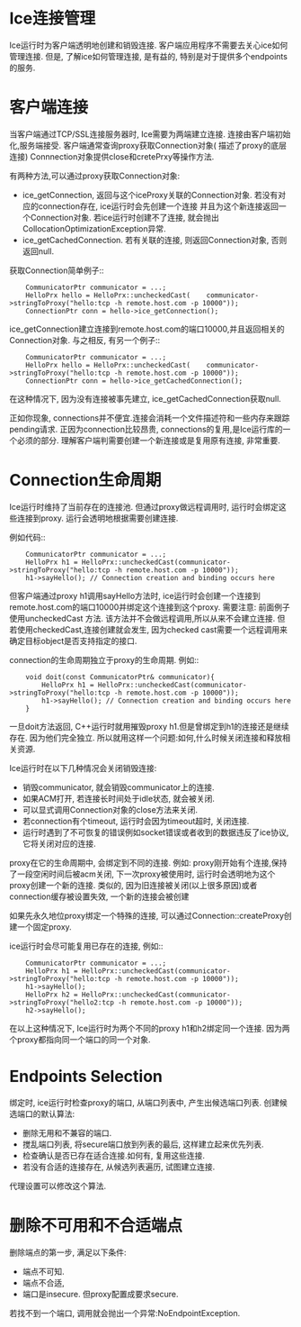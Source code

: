 # Ice连接管理

Ice运行时为客户端透明地创建和销毁连接. 客户端应用程序不需要去关心ice如何管理连接.
但是, 了解ice如何管理连接, 是有益的, 特别是对于提供多个endpoints的服务.

# 客户端连接

当客户端通过TCP/SSL连接服务器时, Ice需要为两端建立连接. 连接由客户端初始化,服务端接受.
客户端通常查询proxy获取Connection对象( 描述了proxy的底层连接)
Connnection对象提供close和cretePrxy等操作方法.

有两种方法,可以通过proxy获取Connection对象:
- ice_getConnection, 返回与这个iceProxy关联的Connection对象. 若没有对应的connection存在, ice运行时会先创建一个连接
并且为这个新连接返回一个Connection对象. 若ice运行时创建不了连接, 就会抛出CollocationOptimizationException异常.
- ice_getCachedConnection. 若有关联的连接, 则返回Connection对象, 否则返回null.

获取Connection简单例子::

        CommunicatorPtr communicator = ...;
        HelloPrx hello = HelloPrx::uncheckedCast(    communicator->stringToProxy("hello:tcp -h remote.host.com -p 10000"));
        ConnectionPtr conn = hello->ice_getConnection();

ice_getConnection建立连接到remote.host.com的端口10000,并且返回相关的Connection对象. 与之相反, 有另一个例子::

        CommunicatorPtr communicator = ...;
        HelloPrx hello = HelloPrx::uncheckedCast(    communicator->stringToProxy("hello:tcp -h remote.host.com -p 10000"));
        ConnectionPtr conn = hello->ice_getCachedConnection();

在这种情况下, 因为没有连接被事先建立, ice_getCachedConnection获取null.

正如你现象, connections并不便宜.连接会消耗一个文件描述符和一些内存来跟踪pending请求.
正因为connection比较昂贵, connections的复用,是Ice运行库的一个必须的部分.
理解客户端判需要创建一个新连接或是复用原有连接, 非常重要.

# Connection生命周期
Ice运行时维持了当前存在的连接池. 但通过proxy做远程调用时, 运行时会绑定这些连接到proxy.
运行会透明地根据需要创建连接. 

例如代码::

        CommunicatorPtr communicator = ...;
        HelloPrx h1 = HelloPrx::uncheckedCast(communicator->stringToProxy("hello:tcp -h remote.host.com -p 10000"));
        h1->sayHello(); // Connection creation and binding occurs here

但客户端通过proxy h1调用sayHello方法时, ice运行时会创建一个连接到remote.host.com的端口10000并绑定这个连接到这个proxy.
需要注意: 前面例子使用uncheckedCast 方法. 该方法并不会做远程调用,所以从来不会建立连接. 但若使用checkedCast,连接创建就会发生,
因为checked cast需要一个远程调用来确定目标object是否支持指定的接口.


connection的生命周期独立于proxy的生命周期. 例如::

        void doit(const CommunicatorPtr& communicator){    
            HelloPrx h1 = HelloPrx::uncheckedCast(communicator->stringToProxy("hello:tcp -h remote.host.com -p 10000"));    
            h1->sayHello(); // Connection creation and binding occurs here 
        }


一旦doit方法返回, C++运行时就用摧毁proxy h1.但是曾绑定到h1的连接还是继续存在. 因为他们完全独立. 
所以就用这样一个问题:如何,什么时候关闭连接和释放相关资源.


Ice运行时在以下几种情况会关闭销毁连接:
-  销毁communicator, 就会销毁communicator上的连接.
-  如果ACM打开, 若连接长时间处于idle状态, 就会被关闭.
-  可以显式调用Connection对象的close方法来关闭.
-  若connection有个timeout, 运行时会因为timeout超时, 关闭连接.
-  运行时遇到了不可恢复的错误例如socket错误或者收到的数据违反了ice协议, 它将关闭对应的连接.


proxy在它的生命周期中, 会绑定到不同的连接. 例如: proxy刚开始有个连接,保持了一段空闲时间后被acm关闭, 下一次proxy被使用时, 
运行时会透明地为这个proxy创建一个新的连接. 类似的, 因为旧连接被关闭(以上很多原因)或者connection缓存被设置失效, 一个新的连接会被创建


如果先永久地位proxy绑定一个特殊的连接, 可以通过Connection::createProxy创建一个固定proxy.


ice运行时会尽可能复用已存在的连接, 例如::

        CommunicatorPtr communicator = ...;
        HelloPrx h1 = HelloPrx::uncheckedCast(communicator->stringToProxy("hello:tcp -h remote.host.com -p 10000"));
        h1->sayHello();
        HelloPrx h2 = HelloPrx::uncheckedCast(communicator->stringToProxy("hello2:tcp -h remote.host.com -p 10000"));
        h2->sayHello();

在以上这种情况下, Ice运行时为两个不同的proxy h1和h2绑定同一个连接. 因为两个proxy都指向同一个端口的同一个对象.


# Endpoints Selection
绑定时, ice运行时检查proxy的端口, 从端口列表中, 产生出候选端口列表. 创建候选端口的默认算法:
- 删除无用和不兼容的端口.
- 搅乱端口列表, 将secure端口放到列表的最后, 这样建立起来优先列表.
- 检查确认是否已存在适合连接.如何有, 复用这些连接.
- 若没有合适的连接存在, 从候选列表遍历, 试图建立连接.


代理设置可以修改这个算法.


# 删除不可用和不合适端点
删除端点的第一步, 满足以下条件:
- 端点不可知.
- 端点不合适, 
- 端口是insecure. 但proxy配置成要求secure.

若找不到一个端口, 调用就会抛出一个异常:NoEndpointException.



